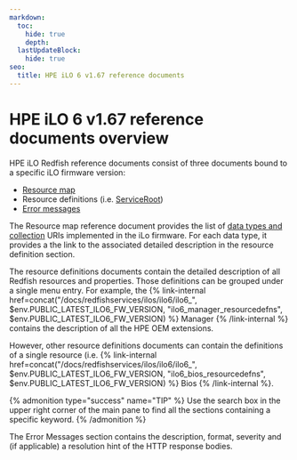 ```yaml
---
markdown:
  toc:
    hide: true
    depth: 
  lastUpdateBlock:
    hide: true
seo:
  title: HPE iLO 6 v1.67 reference documents
---
```


# HPE iLO 6 v1.67 reference documents overview

HPE iLO Redfish reference documents consist of three documents bound to a specific iLO firmware version:

- [Resource map](/docs/redfishservices/ilos/ilo6/ilo6_167/ilo6_resmap167/)
- Resource definitions (i.e. [ServiceRoot](/docs/redfishservices/ilos/ilo6/ilo6_167/ilo6_serviceroot_resourcedefns167/))
- [Error messages](/docs/redfishservices/ilos/ilo6/ilo6_167/ilo6_msgregs167/)

The Resource map reference document provides the list of [data types and collection](/docs/concepts/datatypesandcollections/) URIs implemented in the iLo firmware. For each data type, it provides a the link to the associated detailed description in the resource definition section.

The resource definitions documents contain the detailed description of all Redfish resources and properties. Those definitions can be grouped under a single menu entry. For example, the
{% link-internal href=concat("/docs/redfishservices/ilos/ilo6/ilo6_", $env.PUBLIC_LATEST_ILO6_FW_VERSION, "ilo6_manager_resourcedefns", $env.PUBLIC_LATEST_ILO6_FW_VERSION) %} Manager {% /link-internal %}
contains the description of all the HPE OEM extensions.

However, other resource definitions documents can contain the definitions of a single resource (i.e.
{% link-internal href=concat("/docs/redfishservices/ilos/ilo6/ilo6_", $env.PUBLIC_LATEST_ILO6_FW_VERSION, "ilo6_bios_resourcedefns", $env.PUBLIC_LATEST_ILO6_FW_VERSION) %} Bios {% /link-internal %}.

{% admonition type="success" name="TIP" %}
Use the search box in the upper right corner of the main pane to find all the sections containing a specific keyword.
{% /admonition %}

The Error Messages section contains the description, format, severity and (if applicable) a resolution hint of the HTTP response bodies.
